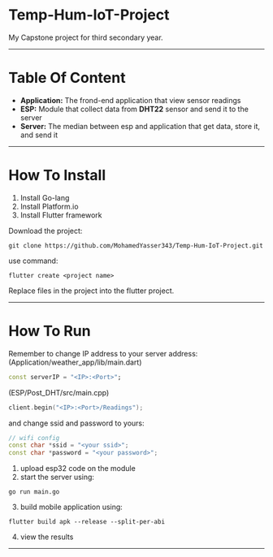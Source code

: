 # Temp-Hum-IoT-Project

My Capstone project for third secondary year.

---

# Table Of Content

* **Application:** The frond-end application that view sensor readings
* **ESP:** Module that collect data from **DHT22** sensor and send it to the server
* **Server:** The median between esp and application that get data, store it, and send it

---

# How To Install

1. Install Go-lang
1. Install Platform.io
1. Install Flutter framework

Download the project:

```
git clone https://github.com/MohamedYasser343/Temp-Hum-IoT-Project.git
```
use command:
```
flutter create <project name>
```
Replace files in the project into the flutter project.

---
# How To Run

Remember to change IP address to your server address:
(Application/weather_app/lib/main.dart)

```dart
const serverIP = "<IP>:<Port>";
```

(ESP/Post_DHT/src/main.cpp)

```cpp
client.begin("<IP>:<Port>/Readings");
```

and change ssid and password to yours:

```cpp
// wifi config
const char *ssid = "<your ssid>";
const char *password = "<your password>";
```

1. upload esp32 code on the module
2. start the server using:
```
go run main.go
```
3. build mobile application using:
```
flutter build apk --release --split-per-abi
```
4. view the results


---
